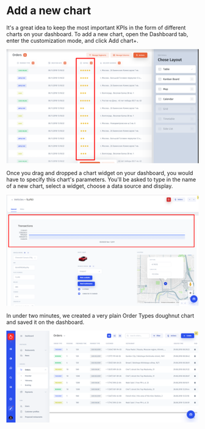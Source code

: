 # Add a new chart

It's a great idea to keep the most important KPIs in the form of different charts on your dashboard. To add a new chart, open the Dashboard tab, enter the customization mode, and click Add chart+.

![](../../.gitbook/assets/image%20%2878%29.png)

Once you drag and dropped a chart widget on your dashboard, you would have to specify this chart's parameters. You'll be asked to type in the name of a new chart, select a widget, choose a data source and display.

![](../../.gitbook/assets/image%20%28150%29.png)

In under two minutes, we created a very plain Order Types doughnut chart and saved it on the dashboard.

![](../../.gitbook/assets/image%20%28241%29.png)

